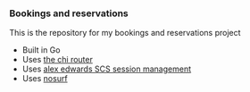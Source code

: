 ### Bookings and reservations

This is the repository for my bookings and reservations project
- Built in Go
- Uses [the chi router](github.com/go-chi/chi/v5)
- Uses [alex edwards SCS session management](github.com/alexedwards/scs/v2)
- Uses [nosurf](github.com/justinas/nosurf)